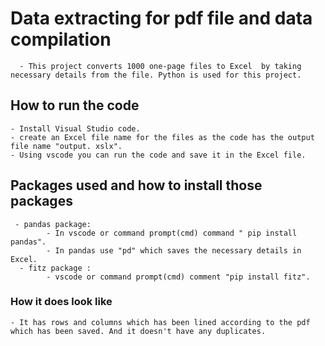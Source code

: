 # Data extracting for pdf file and data compilation
      - This project converts 1000 one-page files to Excel  by taking necessary details from the file. Python is used for this project.
## How to run the code 
    - Install Visual Studio code. 
    - create an Excel file name for the files as the code has the output file name "output. xslx".
    - Using vscode you can run the code and save it in the Excel file. 
## Packages used and how to install those packages
     - pandas package:
            - In vscode or command prompt(cmd) command " pip install pandas".
            - In pandas use "pd" which saves the necessary details in Excel. 
      - fitz package :
            - vscode or command prompt(cmd) comment "pip install fitz".

### How it does  look like 
    - It has rows and columns which has been lined according to the pdf which has been saved. And it doesn't have any duplicates. 
